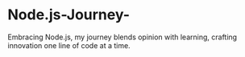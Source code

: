 # Node.js-Journey-
Embracing Node.js, my journey blends opinion with learning, crafting innovation one line of code at a time.
